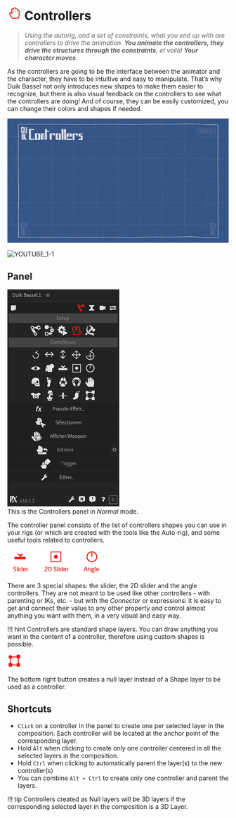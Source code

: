 # ![Controller Icon](img/duik-icons/controller-hand-icon-r.png) Controllers

> *Using the autorig, and a set of constraints, what you end up with are controllers to drive the animation. **You animate the controllers, they drive the structures through the constraints**, et voilà! **Your character moves**.*

As the controllers are going to be the interface between the animator and the character, they have to be intuitive and easy to manipulate. That’s why Duik Bassel not only introduces new shapes to make them easier to recognize, but there is also visual feedback on the controllers to see what the controllers are doing! And of course, they can be easily customized, you can change their colors and shapes if needed.

![Controllers GIF](img/examples/controllers.gif)

![YOUTUBE_1-1](OY7RD4FgmoA)

## Panel

![controllers pannel](img/duik-screenshots/S-Rigging/S-Rigging-Controllers/Controllers-pannel.PNG)  
This is the Controllers panel in *Normal* mode.

The controller panel consists of the list of controllers shapes you can use in your rigs (or which are created with the tools like the Auto-rig), and some useful tools related to controllers.


![special Controller Icon](img/duik-icons/special-controller/specialcontroller-icon-r.png)

There are 3 special shapes: the slider, the 2D slider and the angle controllers. They are not meant to be used like other controllers - with parenting or IKs, etc. - but with the *Connector* or expressions: it is easy to get and connect their value to any other property and control almost anything you want with them, in a very visual and easy way.

!!! hint
    Controllers are standard shape layers. You can draw anything you want in the content of a controller, therefore using custom shapes is possible.

![Null icon](img/duik-icons/nullobject_r.png)

The bottom right button creates a null layer instead of a Shape layer to be used as a controller.

## Shortcuts

- `Click` on a controller in the panel to create one per selected layer in the composition. Each controller will be located at the anchor point of the corresponding layer.
- Hold `Alt` when clicking to create only one controller centered in all the selected layers in the composition.
- Hold `Ctrl` when clicking to automatically parent the layer(s) to the new controller(s)
- You can combine `Alt + Ctrl` to create only one controller and parent the layers.

!!! tip
    Controllers created as Null layers will be 3D layers if the corresponding selected layer in the composition is a 3D Layer.